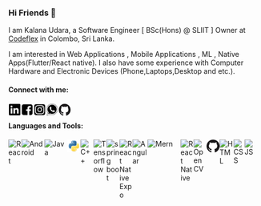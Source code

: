 ### Hi Friends 👋

I am Kalana Udara, a Software Engineer [ BSc(Hons) @ SLIIT ] Owner at [Codeflex](https://www.facebook.com/CodeFlexOfficial.IT) in Colombo, Sri Lanka.

I am interested in Web Applications , Mobile Applications , ML , Native Apps(Flutter/React native). I also have some experience with Computer Hardware and Electronic Devices (Phone,Laptops,Desktop and etc.).

#### Connect with me:

[<img align="left" alt="Keudaz | LinkedIn" width="25px" src="https://github.com/keudaz/keudaz/blob/main/images/linkedin.png" />](https://www.linkedin.com/company/codeflexofficial)
[<img align="left" alt="Keudaz | Facebook" width="25px" src="https://github.com/keudaz/keudaz/blob/main/images/fb.png" />](https://www.facebook.com/keudaz)
[<img align="left" alt="Keudaz | Instagram" width="25px" src="https://github.com/keudaz/keudaz/blob/main/images/insta.png" />](https://www.instagram.com/codeflexofficial)
[<img align="left" alt="Keudaz | Whatsapp" width="25px" src="https://github.com/keudaz/keudaz/blob/main/images/whatsapp.png" />](https://wa.me/940712129185)
[<img align="left" alt="Keudaz | Github" width="25px" src="https://github.com/keudaz/keudaz/blob/main/images/github.png" />](https://github.com/keudaz)

<br />


#### Languages and Tools:

[<img align="left" alt="React" width="26px" src="https://cdn.worldvectorlogo.com/logos/react-1.svg" />]()
[<img align="left" alt="Android" width="46px" src="https://1000logos.net/wp-content/uploads/2016/10/Android-Logo.png" />]()
[<img align="left" alt="Java" width="46px" src="https://1000logos.net/wp-content/uploads/2020/09/Java-Logo.png" />]()
[<img align="left" alt="Python" width="26px" src="https://raw.githubusercontent.com/devicons/devicon/master/icons/python/python-original.svg" />]()
[<img align="left" alt="C++" width="26px" src="https://raw.githubusercontent.com/isocpp/logos/master/cpp_logo.svg" />]()
[<img align="left" alt="Tensorflow" width="26px" src="https://raw.githubusercontent.com/valohai/ml-logos/master/tensorflow-tf.svg" />]()
[<img align="left" alt="spring boot" width="26px" src="https://seeklogo.com/images/S/spring-logo-9A2BC78AAF-seeklogo.com.png" />]()
[<img align="left" alt="React Native Expo" width="26px" src="https://encrypted-tbn0.gstatic.com/images?q=tbn:ANd9GcSug2QDzVb9knBfFKz2JZnux1OTnAjdCKtapLMcPGreVYnD-Xph5MkBPqrMaW8-3cI9S0c&usqp=CAU" />]()
[<img align="left" alt="Angular" width="30px" src="https://upload.wikimedia.org/wikipedia/commons/thumb/c/cf/Angular_full_color_logo.svg/2048px-Angular_full_color_logo.svg.png" />]()
[<img align="left" alt="Mern" width="66px" src="https://miro.medium.com/max/815/0*PatkATBDaRl9ygN0" />]()
[<img align="left" alt="React Native" width="26px" src="https://toppng.com/uploads/preview/react-native-svg-transformer-allows-you-import-svg-aperture-science-innovators-logo-11562851994zqcpwozsvy.png" />]()
[<img align="left" alt="OpenCV" width="26px" src="https://github.com/opencv/opencv/blob/master/doc/opencv-logo2.png?raw=true" />]()
[<img align="left" alt="GitHub" width="26px" src="https://raw.githubusercontent.com/github/explore/78df643247d429f6cc873026c0622819ad797942/topics/github/github.png" />]()
[<img align="left" alt="HTML" width="28px" src="https://upload.wikimedia.org/wikipedia/commons/thumb/6/61/HTML5_logo_and_wordmark.svg/512px-HTML5_logo_and_wordmark.svg.png" />]()
[<img align="left" alt="CSS" width="22px" src="https://upload.wikimedia.org/wikipedia/commons/thumb/3/3d/CSS.3.svg/1200px-CSS.3.svg.png" />]()
[<img align="left" alt="JS" width="22px" src="https://upload.wikimedia.org/wikipedia/commons/thumb/b/b6/Badge_js-strict.svg/1200px-Badge_js-strict.svg.png" />]()

<br />
